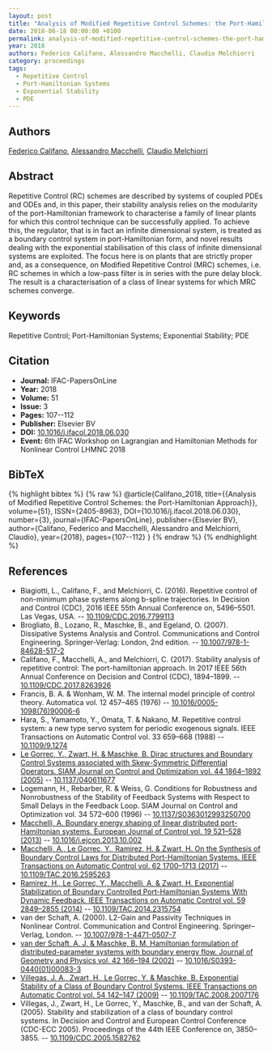 ```yaml
---
layout: post
title: "Analysis of Modified Repetitive Control Schemes: the Port-Hamiltonian Approach"
date: 2018-06-18 00:00:00 +0100
permalink: analysis-of-modified-repetitive-control-schemes-the-port-hamiltonian-approach
year: 2018
authors: Federico Califano, Alessandro Macchelli, Claudio Melchiorri
category: proceedings
tags:
  - Repetitive Control
  - Port-Hamiltonian Systems
  - Exponential Stability
  - PDE
---
```

 
## Authors
[Federico Califano](authors/federico_califano), [Alessandro Macchelli](authors/alessandro_macchelli), [Claudio Melchiorri](authors/claudio_melchiorri)
 
## Abstract
Repetitive Control (RC) schemes are described by systems of coupled PDEs and ODEs and, in this paper, their stability analysis relies on the modularity of the port-Hamiltonian framework to characterise a family of linear plants for which this control technique can be successfully applied. To achieve this, the regulator, that is in fact an infinite dimensional system, is treated as a boundary control system in port-Hamiltonian form, and novel results dealing with the exponential stabilisation of this class of infinite dimensional systems are exploited. The focus here is on plants that are strictly proper and, as a consequence, on Modified Repetitive Control (MRC) schemes, i.e. RC schemes in which a low-pass filter is in series with the pure delay block. The result is a characterisation of a class of linear systems for which MRC schemes converge.
 
## Keywords
Repetitive Control; Port-Hamiltonian Systems; Exponential Stability; PDE
 
## Citation
- **Journal:** IFAC-PapersOnLine
- **Year:** 2018
- **Volume:** 51
- **Issue:** 3
- **Pages:** 107--112
- **Publisher:** Elsevier BV
- **DOI:** [10.1016/j.ifacol.2018.06.030](https://doi.org/10.1016/j.ifacol.2018.06.030)
- **Event:** 6th IFAC Workshop on Lagrangian and Hamiltonian Methods for Nonlinear Control LHMNC 2018
 
## BibTeX
{% highlight bibtex %}
{% raw %}
@article{Califano_2018,
  title={{Analysis of Modified Repetitive Control Schemes: the Port-Hamiltonian Approach}},
  volume={51},
  ISSN={2405-8963},
  DOI={10.1016/j.ifacol.2018.06.030},
  number={3},
  journal={IFAC-PapersOnLine},
  publisher={Elsevier BV},
  author={Califano, Federico and Macchelli, Alessandro and Melchiorri, Claudio},
  year={2018},
  pages={107--112}
}
{% endraw %}
{% endhighlight %}
 
## References
- Biagiotti, L., Califano, F., and Melchiorri, C. (2016). Repetitive control of non-minimum phase systems along b-spline trajectories. In Decision and Control (CDC), 2016 IEEE 55th Annual Conference on, 5496–5501. Las Vegas, USA. -- [10.1109/CDC.2016.7799113](https://doi.org/10.1109/CDC.2016.7799113)
- Brogliato, B., Lozano, R., Maschke, B., and Egeland, O. (2007). Dissipative Systems Analysis and Control. Communications and Control Engineering. Springer-Verlag: London, 2nd edition. -- [10.1007/978-1-84628-517-2](https://doi.org/10.1007/978-1-84628-517-2)
- Califano, F., Macchelli, A., and Melchiorri, C. (2017). Stability analysis of repetitive control: The port-hamiltonian approach. In 2017 IEEE 56th Annual Conference on Decision and Control (CDC), 1894–1899. -- [10.1109/CDC.2017.8263926](https://doi.org/10.1109/CDC.2017.8263926)
- Francis, B. A. & Wonham, W. M. The internal model principle of control theory. Automatica vol. 12 457–465 (1976) -- [10.1016/0005-1098(76)90006-6](https://doi.org/10.1016/0005-1098(76)90006-6)
- Hara, S., Yamamoto, Y., Omata, T. & Nakano, M. Repetitive control system: a new type servo system for periodic exogenous signals. IEEE Transactions on Automatic Control vol. 33 659–668 (1988) -- [10.1109/9.1274](https://doi.org/10.1109/9.1274)
- [Le Gorrec, Y., Zwart, H. & Maschke, B. Dirac structures and Boundary Control Systems associated with Skew-Symmetric Differential Operators. SIAM Journal on Control and Optimization vol. 44 1864–1892 (2005)](dirac-structures-and-boundary-control-systems-associated-with-skew-symmetric-differential-operators) -- [10.1137/040611677](https://doi.org/10.1137/040611677)
- Logemann, H., Rebarber, R. & Weiss, G. Conditions for Robustness and Nonrobustness of the Stability of Feedback Systems with Respect to Small Delays in the Feedback Loop. SIAM Journal on Control and Optimization vol. 34 572–600 (1996) -- [10.1137/S0363012993250700](https://doi.org/10.1137/S0363012993250700)
- [Macchelli, A. Boundary energy shaping of linear distributed port-Hamiltonian systems. European Journal of Control vol. 19 521–528 (2013)](boundary-energy-shaping-of-linear-distributed-port-hamiltonian-systems) -- [10.1016/j.ejcon.2013.10.002](https://doi.org/10.1016/j.ejcon.2013.10.002)
- [Macchelli, A., Le Gorrec, Y., Ramirez, H. & Zwart, H. On the Synthesis of Boundary Control Laws for Distributed Port-Hamiltonian Systems. IEEE Transactions on Automatic Control vol. 62 1700–1713 (2017)](on-the-synthesis-of-boundary-control-laws-for-distributed-port-hamiltonian-systems) -- [10.1109/TAC.2016.2595263](https://doi.org/10.1109/TAC.2016.2595263)
- [Ramirez, H., Le Gorrec, Y., Macchelli, A. & Zwart, H. Exponential Stabilization of Boundary Controlled Port-Hamiltonian Systems With Dynamic Feedback. IEEE Transactions on Automatic Control vol. 59 2849–2855 (2014)](exponential-stabilization-of-boundary-controlled-port-hamiltonian-systems-with-dynamic-feedback) -- [10.1109/TAC.2014.2315754](https://doi.org/10.1109/TAC.2014.2315754)
- van der Schaft, A. (2000). L2-Gain and Passivity Techniques in Nonlinear Control. Communication and Control Engineering. Springer–Verlag, London. -- [10.1007/978-1-4471-0507-7](https://doi.org/10.1007/978-1-4471-0507-7)
- [van der Schaft, A. J. & Maschke, B. M. Hamiltonian formulation of distributed-parameter systems with boundary energy flow. Journal of Geometry and Physics vol. 42 166–194 (2002)](hamiltonian-formulation-of-distributed-parameter-systems-with-boundary-energy-flow) -- [10.1016/S0393-0440(01)00083-3](https://doi.org/10.1016/S0393-0440(01)00083-3)
- [Villegas, J. A., Zwart, H., Le Gorrec, Y. & Maschke, B. Exponential Stability of a Class of Boundary Control Systems. IEEE Transactions on Automatic Control vol. 54 142–147 (2009)](exponential-stability-of-a-class-of-boundary-control-systems) -- [10.1109/TAC.2008.2007176](https://doi.org/10.1109/TAC.2008.2007176)
- Villegas, J., Zwart, H., Le Gorrec, Y., Maschke, B., and van der Schaft, A. (2005). Stability and stabilization of a class of boundary control systems. In Decision and Control and European Control Conference (CDC-ECC 2005). Proceedings of the 44th IEEE Conference on, 3850–3855. -- [10.1109/CDC.2005.1582762](https://doi.org/10.1109/CDC.2005.1582762)


